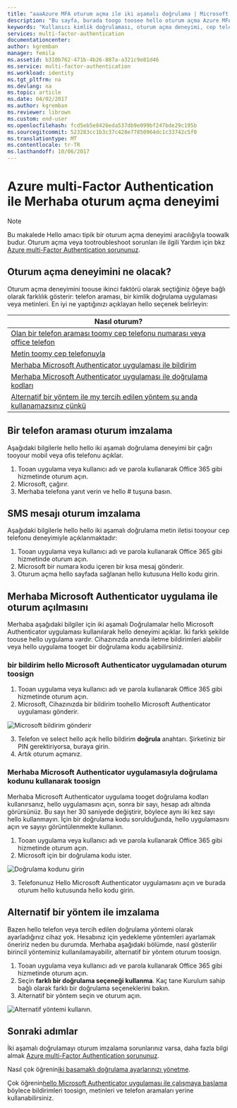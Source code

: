 ```yaml
---
title: "aaaAzure MFA oturum açma ile iki aşamalı doğrulama | Microsoft Docs"
description: "Bu sayfa, burada toogo toosee hello oturum açma Azure MFA ile kullanılabilen yöntemleri hakkında kılavuzluk sağlar."
keywords: "Kullanıcı kimlik doğrulaması, oturum açma deneyimi, cep telefonu ile oturum aç ofis telefonu ile oturum açma"
services: multi-factor-authentication
documentationcenter: 
author: kgremban
manager: femila
ms.assetid: b310b762-471b-4b26-887a-a321c9e81d46
ms.service: multi-factor-authentication
ms.workload: identity
ms.tgt_pltfrm: na
ms.devlang: na
ms.topic: article
ms.date: 04/02/2017
ms.author: kgremban
ms.reviewer: librown
ms.custom: end-user
ms.openlocfilehash: fcd5eb5e8426eda537db9e099bf247bde29c195b
ms.sourcegitcommit: 523283cc1b3c37c428e77850964dc1c33742c5f0
ms.translationtype: MT
ms.contentlocale: tr-TR
ms.lasthandoff: 10/06/2017
---
```

# <a name="hello-sign-in-experience-with-azure-multi-factor-authentication"></a>Azure multi-Factor Authentication ile Merhaba oturum açma deneyimi
> [!NOTE]
> Bu makalede Hello amacı tipik bir oturum açma deneyimi aracılığıyla toowalk budur. Oturum açma veya tootroubleshoot sorunları ile ilgili Yardım için bkz [Azure multi-Factor Authentication sorununuz](multi-factor-authentication-end-user-troubleshoot.md).

## <a name="what-will-your-sign-in-experience-be"></a>Oturum açma deneyimini ne olacak?
Oturum açma deneyimini toouse ikinci faktörü olarak seçtiğiniz öğeye bağlı olarak farklılık gösterir: telefon araması, bir kimlik doğrulama uygulaması veya metinleri. En iyi ne yaptığınızı açıklayan hello seçenek belirleyin:

| Nasıl oturum? | 
| --- |
| [Olan bir telefon araması toomy cep telefonu numarası veya office telefon](#signing-in-with-a-phone-call) |
| [Metin toomy cep telefonuyla](#signing-in-with-a-text-message)
| [Merhaba Microsoft Authenticator uygulaması ile bildirim](#signing-in-with-the-microsoft-authenticator-app-using-notification) |
| [Merhaba Microsoft Authenticator uygulaması ile doğrulama kodları](#signing-in-with-the-microsoft-authenticator-app-using-verification-code) |
| [Alternatif bir yöntem ile my tercih edilen yöntem şu anda kullanamazsınız çünkü](#signing-in-with-an-alternate-method) |

## <a name="signing-in-with-a-phone-call"></a>Bir telefon araması oturum imzalama
Aşağıdaki bilgilerle hello hello iki aşamalı doğrulama deneyimi bir çağrı tooyour mobil veya ofis telefonu açıklar.

1. Tooan uygulama veya kullanıcı adı ve parola kullanarak Office 365 gibi hizmetinde oturum açın.  
2. Microsoft, çağırır.  
3. Merhaba telefona yanıt verin ve hello # tuşuna basın.  

## <a name="signing-in-with-a-text-message"></a>SMS mesajı oturum imzalama
Aşağıdaki bilgilerle hello hello iki aşamalı doğrulama metin iletisi tooyour cep telefonu deneyimiyle açıklanmaktadır:

1. Tooan uygulama veya kullanıcı adı ve parola kullanarak Office 365 gibi hizmetinde oturum açın. 
2. Microsoft bir numara kodu içeren bir kısa mesaj gönderir. 
3. Oturum açma hello sayfada sağlanan hello kutusuna Hello kodu girin. 

## <a name="signing-in-with-hello-microsoft-authenticator-app"></a>Merhaba Microsoft Authenticator uygulama ile oturum açılmasını 
Merhaba aşağıdaki bilgiler için iki aşamalı Doğrulamalar hello Microsoft Authenticator uygulaması kullanılarak hello deneyimi açıklar. İki farklı şekilde toouse hello uygulama vardır. Cihazınızda anında iletme bildirimleri alabilir veya hello uygulama tooget bir doğrulama kodu açabilirsiniz.

### <a name="toosign-in-with-a-notification-from-hello-microsoft-authenticator-app"></a>bir bildirim hello Microsoft Authenticator uygulamadan oturum toosign
1. Tooan uygulama veya kullanıcı adı ve parola kullanarak Office 365 gibi hizmetinde oturum açın.
2. Microsoft, Cihazınızda bir bildirim toohello Microsoft Authenticator uygulaması gönderir.

  ![Microsoft bildirim gönderir](./media/multi-factor-authentication-end-user-signin/notify.png)

3. Telefon ve select hello açık hello bildirim **doğrula** anahtarı. Şirketiniz bir PIN gerektiriyorsa, buraya girin.
4. Artık oturum açmanız.

### <a name="toosign-in-using-a-verification-code-with-hello-microsoft-authenticator-app"></a>Merhaba Microsoft Authenticator uygulamasıyla doğrulama kodunu kullanarak toosign

Merhaba Microsoft Authenticator uygulama tooget doğrulama kodları kullanırsanız, hello uygulamasını açın, sonra bir sayı, hesap adı altında görürsünüz. Bu sayı her 30 saniyede değiştirir, böylece aynı iki kez sayı hello kullanmayın. İçin bir doğrulama kodu sorulduğunda, hello uygulamasını açın ve sayıyı görüntülenmekte kullanın. 

1. Tooan uygulama veya kullanıcı adı ve parola kullanarak Office 365 gibi hizmetinde oturum açın.
2. Microsoft için bir doğrulama kodu ister.

  ![Doğrulama kodunu girin](./media/multi-factor-authentication-end-user-signin/verify3.png)

3. Telefonunuz Hello Microsoft Authenticator uygulamasını açın ve burada oturum hello kutusunda hello kodu girin.

## <a name="signing-in-with-an-alternate-method"></a>Alternatif bir yöntem ile imzalama
Bazen hello telefon veya tercih edilen doğrulama yöntemi olarak ayarladığınız cihaz yok. Hesabınız için yedekleme yöntemleri ayarlamak öneririz neden bu durumda. Merhaba aşağıdaki bölümde, nasıl gösterilir birincil yönteminiz kullanılamayabilir, alternatif bir yöntem oturum toosign.

1. Tooan uygulama veya kullanıcı adı ve parola kullanarak Office 365 gibi hizmetinde oturum açın.
2. Seçin **farklı bir doğrulama seçeneği kullanma**. Kaç tane Kurulum sahip bağlı olarak farklı bir doğrulama seçeneklerini bakın.
3. Alternatif bir yöntem seçin ve oturum açın.

  ![Alternatif yöntemi kullanın.](./media/multi-factor-authentication-end-user-signin/alt.png)

## <a name="next-steps"></a>Sonraki adımlar

İki aşamalı doğrulamayı oturum imzalama sorunlarınız varsa, daha fazla bilgi almak [Azure multi-Factor Authentication sorununuz](multi-factor-authentication-end-user-troubleshoot.md).

Nasıl çok öğrenin[iki basamaklı doğrulama ayarlarınızı yönetme](multi-factor-authentication-end-user-manage-settings.md).

Çok öğrenin[hello Microsoft Authenticator uygulaması ile çalışmaya başlama](microsoft-authenticator-app-how-to.md) böylece bildirimleri toosign, metinleri ve telefon aramaları yerine kullanabilirsiniz. 
